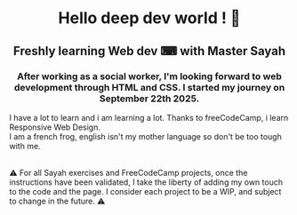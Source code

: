 <h1 align="center">Hello deep dev world !  👋</h1>
<h2 align="center">Freshly learning Web dev ⌨ with Master Sayah</h2>
<h3 align="center">After working as a social worker, I'm looking forward to web development through HTML and CSS. I started my journey on September 22th 2025.</h3>
I have a lot to learn and i am learning a lot. Thanks to freeCodeCamp, i learn Responsive Web Design.<br>
I am a french frog, english isn't my mother language so don't be too tough with me.<br><br>

⚠️ For all Sayah exercises and FreeCodeCamp projects, once the instructions have been validated, I take the liberty of adding my own touch to the code and the page.
I consider each project to be a WIP, and subject to change in the future. ⚠️
